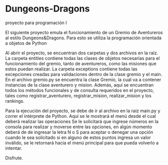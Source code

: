 # Dungeons-Dragons
proyecto para programación I 

El siguiente proyecto emula el funcionamiento de un Gremio de Aventureros al estilo Dungeons&Dragons.
Para esto se utiliza la programación orientada a objetos de Python

Al abrir el proyecto, se encuentran dos carpetas y dos archivos en la raíz.
La carpeta entities contiene todas las clases de objetos necesarias para el funcionamiento del gremio, tanto de aventureros, como las misiones que estos puedan realizar.
La carpeta exceptions contiene todas las excepciones creadas para validaciones dentro de la clase gremio y el main.
En el archivo gremio.py se encuentra la clase Gremio, la cual va a contener instancias de la clase aventurero y mision.
Además, aquí se encuentran todos los métodos funcionales y de consulta requeridos en el proyecto, tales como registrar_aventurero, registrar_mision, realizar_mision y los rankings.

Para la ejecución del proyecto, se debe de ir al archivo en la raiz main.py y correr el intérprete de Python. Aquí se le mostrará el menú desde el cual deberá realizar las operaciones
Se le solicitará que ingrese números en la consola para realizar y moverse entre las opciones, en algún momento deberá de de ingresar la letra N o S para aceptar o denegar una opción cuando le sea solicitado
si en alguno de estos puntos ingresa un valor inválido, se le retornará hacia el menú principal para que pueda volverlo a intentar.

Disfrute.
